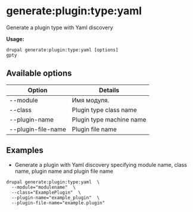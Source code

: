# generate:plugin:type:yaml
Generate a plugin type with Yaml discovery

**Usage:**
```
drupal generate:plugin:type:yaml [options]
gpty
```

## Available options
Option | Details
-------|-------------
--module | Имя модуля.
--class | Plugin type class name
--plugin-name | Plugin type machine name
--plugin-file-name | Plugin file name

## Examples
* Generate a plugin with Yaml discovery specifying module name, class name, plugin name and plugin file name
```
drupal generate:plugin:type:yaml  \
  --module="modulename"  \
  --class="ExamplePlugin"  \
  --plugin-name="example_plugin"  \
  --plugin-file-name="example.plugin"
```
